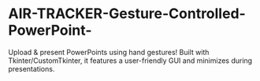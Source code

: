 # AIR-TRACKER-Gesture-Controlled-PowerPoint-
Upload &amp; present PowerPoints using hand gestures! Built with Tkinter/CustomTkinter, it features a user-friendly GUI and minimizes during presentations.
